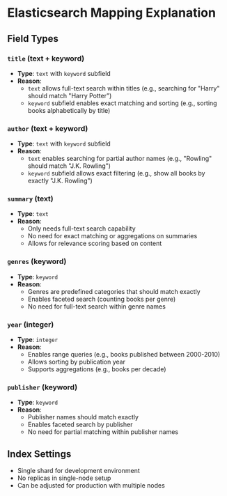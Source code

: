 # Elasticsearch Mapping Explanation

## Field Types

### `title` (text + keyword)
- **Type**: `text` with `keyword` subfield
- **Reason**: 
  - `text` allows full-text search within titles (e.g., searching for "Harry" should match "Harry Potter")
  - `keyword` subfield enables exact matching and sorting (e.g., sorting books alphabetically by title)

### `author` (text + keyword)
- **Type**: `text` with `keyword` subfield
- **Reason**:
  - `text` enables searching for partial author names (e.g., "Rowling" should match "J.K. Rowling")
  - `keyword` subfield allows exact filtering (e.g., show all books by exactly "J.K. Rowling")

### `summary` (text)
- **Type**: `text`
- **Reason**:
  - Only needs full-text search capability
  - No need for exact matching or aggregations on summaries
  - Allows for relevance scoring based on content

### `genres` (keyword)
- **Type**: `keyword`
- **Reason**:
  - Genres are predefined categories that should match exactly
  - Enables faceted search (counting books per genre)
  - No need for full-text search within genre names

### `year` (integer)
- **Type**: `integer`
- **Reason**:
  - Enables range queries (e.g., books published between 2000-2010)
  - Allows sorting by publication year
  - Supports aggregations (e.g., books per decade)

### `publisher` (keyword)
- **Type**: `keyword`
- **Reason**:
  - Publisher names should match exactly
  - Enables faceted search by publisher
  - No need for partial matching within publisher names

## Index Settings
- Single shard for development environment
- No replicas in single-node setup
- Can be adjusted for production with multiple nodes 